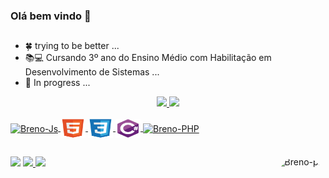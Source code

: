 ### Olá bem vindo 👋
 ##

* 🍀 trying to be better ...
* 📚💻 Cursando 3º ano do Ensino Médio com Habilitação em Desenvolvimento de Sistemas ...
* 💫 In progress ...

<div align="center">
<a href="https://github.com/naiolps">
<img height="180em" src="https://github-readme-stats.vercel.app/api?username=naiolps&show_icons=true&theme=merko&include_all_commits=true&count_private=true"/>
<img height="180em" src="https://github-readme-stats.vercel.app/api/top-langs/?username=naiolps&layout=compact&langs_count=7&theme=merko"/>
</div> 
<div style="display: inline_block"><br>
<img align="center" alt="Breno-Js" height="30" width="40" src="https://cdn.jsdelivr.net/gh/devicons/devicon/icons/javascript/javascript-original.svg" />
<img align="center" alt="Breno-HTML" height="30" width="40" src="https://raw.githubusercontent.com/devicons/devicon/master/icons/html5/html5-original.svg">
<img align="center" alt="Breno-CSS" height="30" width="40" src="https://raw.githubusercontent.com/devicons/devicon/master/icons/css3/css3-original.svg">
<img align="center" alt="Breno-Csharp" height="30" width="40" src="https://raw.githubusercontent.com/devicons/devicon/master/icons/csharp/csharp-original.svg">
<img align="center" alt="Breno-PHP" height="30" witdth="40" src="https://cdn.jsdelivr.net/gh/devicons/devicon/icons/php/php-original.svg" />
</div>
  
##
<div >
 <a href="https://www.linkedin.com/in/breno-pereira-dos-santos-110796257/" target="_blank"><img src="https://img.shields.io/badge/-LinkedIn-%230077B5?style=for-the-badge&logo=linkedin&logoColor=white" target="_blank"></a>
 <a href = "mailto:pereiradossantosbreno4@gmail.com"><img src="https://img.shields.io/badge/-Gmail-%23333?style=for-the-badge&logo=gmail&logoColor=white" target="_blank">
<a href="https://www.instagram.com/breno.ps/" target="_blank"><img src="https://img.shields.io/badge/-Instagram-%23E4405F?style=for-the-badge&logo=instagram&logoColor=white" target="_blank"></a>
 </a>
  <img align="right" alt="Breno-pic" height="150" style="border-radius:50px;"
     src="https://instagram.fssz6-1.fna.fbcdn.net/v/t51.2885-19/315349828_870107324427085_6505116409576986160_n.jpg?stp=dst-jpg_s150x150&_nc_ht=instagram.fssz6-1.fna.fbcdn.net&_nc_cat=101&_nc_ohc=MrFjWcMeZnAAX9zpk0X&edm=ACWDqb8BAAAA&ccb=7-5&oh=00_AfBCBOwf3zLRxaI7RlWM3_JlNrbiovROLqQAqOvYT6U-9g&oe=637D5AC7&_nc_sid=1527a3">
</div>
